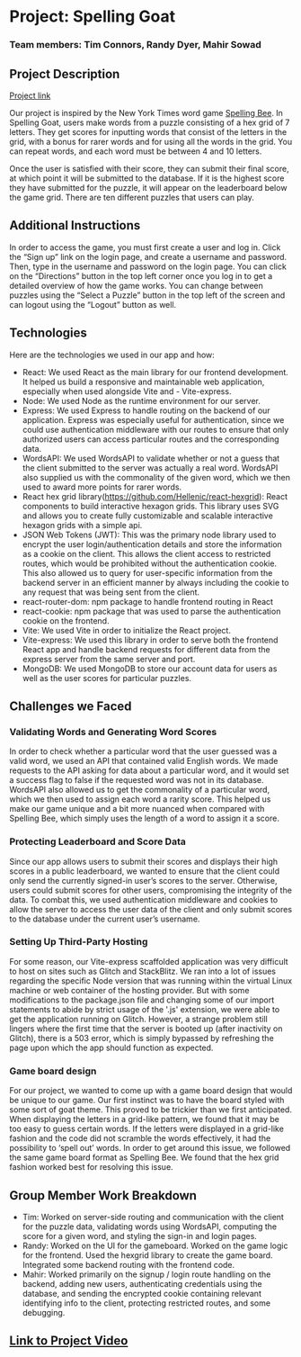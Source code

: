 # Project: Spelling Goat

### Team members: Tim Connors, Randy Dyer, Mahir Sowad

## Project Description

[Project link](https://spelling-goat.glitch.me/)

Our project is inspired by the New York Times word game [Spelling Bee](https://www.nytimes.com/puzzles/spelling-bee). In Spelling Goat, users make words from a puzzle consisting of a hex grid of 7 letters. They get scores for inputting words that consist of the letters in the grid, with a bonus for rarer words and for using all the words in the grid. You can repeat words, and each word must be between 4 and 10 letters.

Once the user is satisfied with their score, they can submit their final score, at which point it will be submitted to the database. If it is the highest score they have submitted for the puzzle, it will appear on the leaderboard below the game grid. There are ten different puzzles that users can play.

## Additional Instructions

In order to access the game, you must first create a user and log in. Click the “Sign up” link on the login page, and create a username and password. Then, type in the username and password on the login page. You can click on the “Directions” button in the top left corner once you log in to get a detailed overview of how the game works. You can change between puzzles using the “Select a Puzzle” button in the top left of the screen and can logout using the “Logout” button as well.

## Technologies

Here are the technologies we used in our app and how:
- React: We used React as the main library for our frontend development. It helped us build a responsive and maintainable web application, especially when used alongside Vite and - Vite-express.
- Node: We used Node as the runtime environment for our server.
- Express: We used Express to handle routing on the backend of our application. Express was especially useful for authentication, since we could use authentication middleware with our routes to ensure that only authorized users can access particular routes and the corresponding data.
- WordsAPI: We used WordsAPI to validate whether or not a guess that the client submitted to the server was actually a real word. WordsAPI also supplied us with the commonality of the given word, which we then used to award more points for rarer words.
- React hex grid library(https://github.com/Hellenic/react-hexgrid): React components to build interactive hexagon grids. This library uses SVG and allows you to create fully customizable and scalable interactive hexagon grids with a simple api.
- JSON Web Tokens (JWT): This was the primary node library used to encrypt the user login/authentication details and store the information as a cookie on the client. This allows the client access to restricted routes, which would be prohibited without the authentication cookie. This also allowed us to query for user-specific information from the backend server in an efficient manner by always including the cookie to any request that was being sent from the client.
- react-router-dom: npm package to handle frontend routing in React
- react-cookie: npm package that was used to parse the authentication cookie on the frontend. 
- Vite: We used Vite in order to initialize the React project.
- Vite-express: We used this library in order to serve both the frontend React app and handle backend requests for different data from the express server from the same server and port. 
- MongoDB: We used MongoDB to store our account data for users as well as the user scores for particular puzzles.

## Challenges we Faced

### Validating Words and Generating Word Scores
In order to check whether a particular word that the user guessed was a valid word, we used an API that contained valid English words. We made requests to the API asking for data about a particular word, and it would set a success flag to false if the requested word was not in its database. WordsAPI also allowed us to get the commonality of a particular word, which we then used to assign each word a rarity score. This helped us make our game unique and a bit more nuanced when compared with Spelling Bee, which simply uses the length of a word to assign it a score.

### Protecting Leaderboard and Score Data
Since our app allows users to submit their scores and displays their high scores in a public leaderboard, we wanted to ensure that the client could only send the currently signed-in user’s scores to the server. Otherwise, users could submit scores for other users, compromising the integrity of the data. To combat this, we used authentication middleware and cookies to allow the server to access the user data of the client and only submit scores to the database under the current user’s username.

### Setting Up Third-Party Hosting
For some reason, our Vite-express scaffolded application was very difficult to host on sites such as Glitch and StackBlitz. We ran into a lot of issues regarding the specific Node version that was running within the virtual Linux machine or web container of the hosting provider. But with some modifications to the package.json file and changing some of our import statements to abide by strict usage of the '.js' extension, we were able to get the application running on Glitch. However, a strange problem still lingers where the first time that the server is booted up (after inactivity on Glitch), there is a 503 error, which is simply bypassed by refreshing the page upon which the app should function as expected.

### Game board design
For our project, we wanted to come up with a game board design that would be unique to our game. Our first instinct was to have the board styled with some sort of goat theme. This proved to be trickier than we first anticipated. When displaying the letters in a grid-like pattern, we found that it may be too easy to guess certain words. If the letters were displayed in a grid-like fashion and the code did not scramble the words effectively, it had the possibility to ‘spell out’ words. In order to get around this issue, we followed the same game board format as Spelling Bee. We found that the hex grid fashion worked best for resolving this issue.

## Group Member Work Breakdown
- Tim: Worked on server-side routing and communication with the client for the puzzle data, validating words using WordsAPI, computing the score for a given word, and styling the sign-in and login pages.
- Randy: Worked on the UI for the gameboard. Worked on the game logic for the frontend. Used the hexgrid library to create the game board. Integrated some backend routing with the frontend code. 
- Mahir: Worked primarily on the signup / login route handling on the backend, adding new users, authenticating credentials using the database, and sending the encrypted cookie containing relevant identifying info to the client, protecting restricted routes, and some debugging. 

## [Link to Project Video](https://youtu.be/eo0zA9iNv8Y)